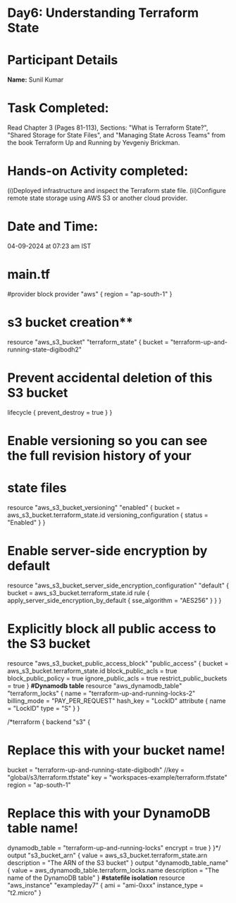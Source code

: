 #  Day6: Understanding Terraform State
#  Participant Details
**Name:** 
Sunil Kumar
#  Task Completed:
Read Chapter 3 (Pages 81-113), Sections: "What is Terraform State?", "Shared Storage for State Files", and "Managing State Across Teams" from the book Terraform Up and Running by Yevgeniy Brickman.
#  Hands-on Activity completed:
(i)Deployed infrastructure and inspect the Terraform state file.
(ii)Configure remote state storage using AWS S3 or another cloud provider.
# Date and Time: 
04-09-2024 at 07:23 am IST

# main.tf 
#provider block
provider "aws" {
region = "ap-south-1"
}
# s3 bucket creation**
resource "aws_s3_bucket" "terraform_state" {
bucket = "terraform-up-and-running-state-digibodh2"
# Prevent accidental deletion of this S3 bucket
lifecycle {
prevent_destroy = true
}
}

# Enable versioning so you can see the full revision history of your
# state files
resource "aws_s3_bucket_versioning" "enabled" {
bucket = aws_s3_bucket.terraform_state.id
versioning_configuration {
status = "Enabled"
}
}

# Enable server-side encryption by default
resource "aws_s3_bucket_server_side_encryption_configuration" "default" {
bucket = aws_s3_bucket.terraform_state.id
rule {
apply_server_side_encryption_by_default {
sse_algorithm = "AES256"
}
}
}

# Explicitly block all public access to the S3 bucket
resource "aws_s3_bucket_public_access_block" "public_access" {
bucket = aws_s3_bucket.terraform_state.id
block_public_acls = true
block_public_policy = true
ignore_public_acls = true
restrict_public_buckets = true
}
**#Dynamodb table**
resource "aws_dynamodb_table" "terraform_locks" {
name = "terraform-up-and-running-locks-2"
billing_mode = "PAY_PER_REQUEST"
hash_key = "LockID"
attribute {
name = "LockID"
type = "S"
}
}

/*terraform {
backend "s3" {
# Replace this with your bucket name!
bucket = "terraform-up-and-running-state-digibodh"
//key = "global/s3/terraform.tfstate"
key = "workspaces-example/terraform.tfstate"
region = "ap-south-1"
# Replace this with your DynamoDB table name!
dynamodb_table = "terraform-up-and-running-locks"
encrypt = true
}
}*/
output "s3_bucket_arn" {
value = aws_s3_bucket.terraform_state.arn
description = "The ARN of the S3 bucket"
}
output "dynamodb_table_name" {
value = aws_dynamodb_table.terraform_locks.name
description = "The name of the DynamoDB table"
}
**#statefile isolation**
resource "aws_instance" "exampleday7" {
ami = "ami-0xxx"
instance_type = "t2.micro"
}
